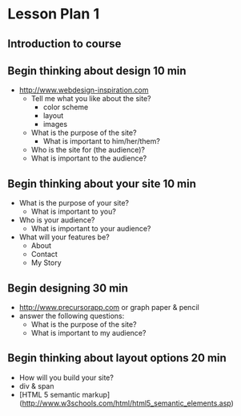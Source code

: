 # Lesson Plan 1

## Introduction to course

## Begin thinking about design 10 min
  - http://www.webdesign-inspiration.com
    - Tell me what you like about the site?
      - color scheme
      - layout
      - images
    - What is the purpose of the site?
      - What is important to him/her/them?
    - Who is the site for (the audience)?
     - What is important to the audience?

## Begin thinking about your site 10 min
  - What is the purpose of your site?
    - What is important to you?
  - Who is your audience?
    - What is important to your audience?
  - What will your features be?
    - About
    - Contact
    - My Story

## Begin designing 30 min
  - http://www.precursorapp.com or graph paper & pencil
  - answer the following questions:
    - What is the purpose of the site?
    - What is important to my audience?

## Begin thinking about layout options 20 min
  - How will you build your site?
  - div & span
  - [HTML 5 semantic markup] (http://www.w3schools.com/html/html5_semantic_elements.asp)
